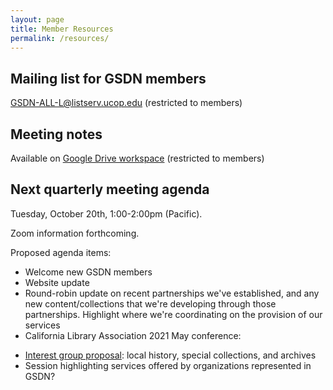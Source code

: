 ```yaml
---
layout: page
title: Member Resources
permalink: /resources/
---
```



## Mailing list for GSDN members
[GSDN-ALL-L@listserv.ucop.edu](mailto:GSDN-ALL-L@listserv.ucop.edu) (restricted to members)

## Meeting notes
Available on [Google Drive workspace](https://drive.google.com/drive/folders/0B0u7vIrviMsaMkY3T2pXZGZsYms) (restricted to members)

## Next quarterly meeting agenda 
Tuesday, October 20th, 1:00-2:00pm (Pacific).

Zoom information forthcoming.

Proposed agenda items:
* Welcome new GSDN members
* Website update
* Round-robin update on recent partnerships we've established, and any new content/collections that we're developing through those partnerships. Highlight where we're coordinating on the provision of our services
* California Library Association 2021 May conference: 
 - [Interest group proposal](https://www.cla-net.org/page/363): local history, special collections, and archives
 - Session highlighting services offered by organizations represented in GSDN?



